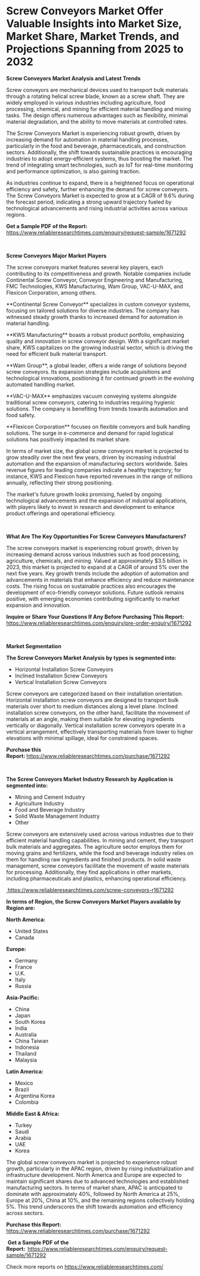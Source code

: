 <p><h1>Screw Conveyors Market Offer Valuable Insights into Market Size, Market Share, Market Trends, and Projections Spanning from 2025 to 2032</h1></p><p><strong>Screw Conveyors Market Analysis and Latest Trends</strong></p>
<p><p>Screw conveyors are mechanical devices used to transport bulk materials through a rotating helical screw blade, known as a screw shaft. They are widely employed in various industries including agriculture, food processing, chemical, and mining for efficient material handling and mixing tasks. The design offers numerous advantages such as flexibility, minimal material degradation, and the ability to move materials at controlled rates.</p><p>The Screw Conveyors Market is experiencing robust growth, driven by increasing demand for automation in material handling processes, particularly in the food and beverage, pharmaceuticals, and construction sectors. Additionally, the shift towards sustainable practices is encouraging industries to adopt energy-efficient systems, thus boosting the market. The trend of integrating smart technologies, such as IoT for real-time monitoring and performance optimization, is also gaining traction.</p><p>As industries continue to expand, there is a heightened focus on operational efficiency and safety, further enhancing the demand for screw conveyors. The Screw Conveyors Market is expected to grow at a CAGR of 9.6% during the forecast period, indicating a strong upward trajectory fueled by technological advancements and rising industrial activities across various regions.</p></p>
<p><strong>Get a Sample PDF of the Report:&nbsp;</strong> <a href="https://www.reliableresearchtimes.com/enquiry/request-sample/1671292?utm_campaign=2205&utm_medium=2&utm_source=Github&utm_content=ia&utm_term=11042025&utm_id=screw-conveyors">https://www.reliableresearchtimes.com/enquiry/request-sample/1671292</a></p>
<p>&nbsp;</p>
<p><strong>Screw Conveyors Major Market Players</strong></p>
<p><p>The screw conveyors market features several key players, each contributing to its competitiveness and growth. Notable companies include Continental Screw Conveyor, Conveyor Engineering and Manufacturing, FMC Technologies, KWS Manufacturing, Wam Group, VAC-U-MAX, and Flexicon Corporation, among others.</p><p>**Continental Screw Conveyor** specializes in custom conveyor systems, focusing on tailored solutions for diverse industries. The company has witnessed steady growth thanks to increased demand for automation in material handling.</p><p>**KWS Manufacturing** boasts a robust product portfolio, emphasizing quality and innovation in screw conveyor design. With a significant market share, KWS capitalizes on the growing industrial sector, which is driving the need for efficient bulk material transport.</p><p>**Wam Group**, a global leader, offers a wide range of solutions beyond screw conveyors. Its expansion strategies include acquisitions and technological innovations, positioning it for continued growth in the evolving automated handling market.</p><p>**VAC-U-MAX** emphasizes vacuum conveying systems alongside traditional screw conveyors, catering to industries requiring hygienic solutions. The company is benefiting from trends towards automation and food safety.</p><p>**Flexicon Corporation** focuses on flexible conveyors and bulk handling solutions. The surge in e-commerce and demand for rapid logistical solutions has positively impacted its market share.</p><p>In terms of market size, the global screw conveyors market is projected to grow steadily over the next few years, driven by increasing industrial automation and the expansion of manufacturing sectors worldwide. Sales revenue figures for leading companies indicate a healthy trajectory; for instance, KWS and Flexicon have reported revenues in the range of millions annually, reflecting their strong positioning.</p><p>The market's future growth looks promising, fueled by ongoing technological advancements and the expansion of industrial applications, with players likely to invest in research and development to enhance product offerings and operational efficiency.</p></p>
<p>&nbsp;</p>
<p><strong>What Are The Key Opportunities For Screw Conveyors Manufacturers?</strong></p>
<p><p>The screw conveyors market is experiencing robust growth, driven by increasing demand across various industries such as food processing, agriculture, chemicals, and mining. Valued at approximately $3.5 billion in 2023, this market is projected to expand at a CAGR of around 5% over the next five years. Key growth trends include the adoption of automation and advancements in materials that enhance efficiency and reduce maintenance costs. The rising focus on sustainable practices also encourages the development of eco-friendly conveyor solutions. Future outlook remains positive, with emerging economies contributing significantly to market expansion and innovation.</p></p>
<p><strong>Inquire or Share Your Questions If Any Before Purchasing This Report:</strong> <a href="https://www.reliableresearchtimes.com/enquiry/pre-order-enquiry/1671292?utm_campaign=2205&utm_medium=2&utm_source=Github&utm_content=ia&utm_term=11042025&utm_id=screw-conveyors">https://www.reliableresearchtimes.com/enquiry/pre-order-enquiry/1671292</a></p>
<p>&nbsp;</p>
<p><strong>Market Segmentation</strong></p>
<p><strong>The Screw Conveyors Market Analysis by types is segmented into:</strong></p>
<p><ul><li>Horizontal Installation Screw Conveyors</li><li>Inclined Installation Screw Conveyors</li><li>Vertical Installation Screw Conveyors</li></ul></p>
<p><p>Screw conveyors are categorized based on their installation orientation. Horizontal installation screw conveyors are designed to transport bulk materials over short to medium distances along a level plane. Inclined installation screw conveyors, on the other hand, facilitate the movement of materials at an angle, making them suitable for elevating ingredients vertically or diagonally. Vertical installation screw conveyors operate in a vertical arrangement, effectively transporting materials from lower to higher elevations with minimal spillage, ideal for constrained spaces.</p></p>
<p><strong>Purchase this Report:&nbsp;</strong><a href="https://www.reliableresearchtimes.com/purchase/1671292?utm_campaign=2205&utm_medium=2&utm_source=Github&utm_content=ia&utm_term=11042025&utm_id=screw-conveyors">https://www.reliableresearchtimes.com/purchase/1671292</a></p>
<p>&nbsp;</p>
<p><strong>The Screw Conveyors Market Industry Research by Application is segmented into:</strong></p>
<p><ul><li>Mining and Cement Industry</li><li>Agriculture Industry</li><li>Food and Beverage Industry</li><li>Solid Waste Management Industry</li><li>Other</li></ul></p>
<p><p>Screw conveyors are extensively used across various industries due to their efficient material handling capabilities. In mining and cement, they transport bulk materials and aggregates. The agriculture sector employs them for moving grains and fertilizers, while the food and beverage industry relies on them for handling raw ingredients and finished products. In solid waste management, screw conveyors facilitate the movement of waste materials for processing. Additionally, they find applications in other markets, including pharmaceuticals and plastics, enhancing operational efficiency.</p></p>
<p><a href="https://www.reliableresearchtimes.com/screw-conveyors-r1671292?utm_campaign=2205&utm_medium=2&utm_source=Github&utm_content=ia&utm_term=11042025&utm_id=screw-conveyors">&nbsp;https://www.reliableresearchtimes.com/screw-conveyors-r1671292</a></p>
<p><strong>In terms of Region, the Screw Conveyors Market Players available by Region are:</strong></p>
<p>
    <p> <strong> North America: </strong>
        <ul>
            <li>United States</li>
            <li>Canada</li>
        </ul>
        </p> 
    <p> <strong> Europe: </strong>
        <ul>
            <li>Germany</li>
            <li>France</li>
            <li>U.K.</li>
            <li>Italy</li>
            <li>Russia</li>
        </ul>
        </p> 
    <p> <strong> Asia-Pacific: </strong>
        <ul>
            <li>China</li>
            <li>Japan</li>
            <li>South Korea</li>
            <li>India</li>
            <li>Australia</li>
            <li>China Taiwan</li>
            <li>Indonesia</li>
            <li>Thailand</li>
            <li>Malaysia</li>
        </ul>
        </p> 
    <p> <strong> Latin America: </strong>
        <ul>
            <li>Mexico</li>
            <li>Brazil</li>
            <li>Argentina Korea</li>
            <li>Colombia</li>
        </ul>
        </p> 
    <p> <strong> Middle East & Africa: </strong>
        <ul>
            <li>Turkey</li>
            <li>Saudi</li>
            <li>Arabia</li>
            <li>UAE</li>
            <li>Korea</li>
        </ul>
    </p>
    </p>
<p><p>The global screw conveyors market is projected to experience robust growth, particularly in the APAC region, driven by rising industrialization and infrastructure development. North America and Europe are expected to maintain significant shares due to advanced technologies and established manufacturing sectors. In terms of market share, APAC is anticipated to dominate with approximately 40%, followed by North America at 25%, Europe at 20%, China at 10%, and the remaining regions collectively holding 5%. This trend underscores the shift towards automation and efficiency across sectors.</p></p>
<p><strong>Purchase this Report: </strong><a href="https://www.reliableresearchtimes.com/purchase/1671292?utm_campaign=2205&utm_medium=2&utm_source=Github&utm_content=ia&utm_term=11042025&utm_id=screw-conveyors">https://www.reliableresearchtimes.com/purchase/1671292</a></p>
<p>&nbsp;<strong>Get a Sample PDF of the Report:&nbsp;&nbsp;</strong><a href="https://www.reliableresearchtimes.com/enquiry/request-sample/1671292?utm_campaign=2205&utm_medium=2&utm_source=Github&utm_content=ia&utm_term=11042025&utm_id=screw-conveyors">https://www.reliableresearchtimes.com/enquiry/request-sample/1671292</a></p>
<p><strong></strong></p>
<p>Check more reports on <a href="https://www.reliableresearchtimes.com/?utm_campaign=2205&utm_medium=2&utm_source=Github&utm_content=ia&utm_term=11042025&utm_id=screw-conveyors">https://www.reliableresearchtimes.com/</a></p>